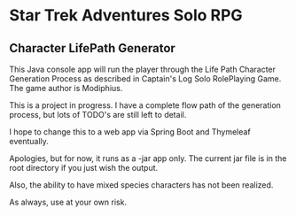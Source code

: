 # Star Trek Adventures Solo RPG
## Character LifePath Generator

This Java console app will run the player through the Life Path Character Generation Process as described in Captain's Log Solo RolePlaying Game.  The game author is Modiphius.

This is a project in progress.
I have a complete flow path of the generation process, but lots of TODO's are still left to detail.

I hope to change this to a web app via Spring Boot and Thymeleaf eventually.  

Apologies, but for now, it runs as a -jar app only. The current jar file is in the root directory if you just wish the output.

Also, the ability to have mixed species characters has not been realized.

As always, use at your own risk.